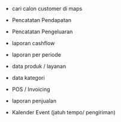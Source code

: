 - cari calon customer di maps

- Pencatatan Pendapatan
- Pencatatan Pengeluaran
- laporan cashflow
- laporan per periode

- data produk / layanan
- data kategori
- POS / Invoicing
- laporan penjualan
- Kalender Event (jatuh tempo/ pengiriman)
